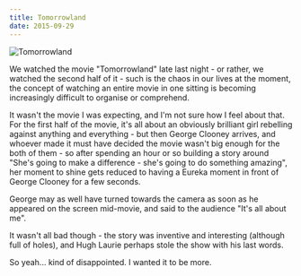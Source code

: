 ```yaml
---
title: Tomorrowland
date: 2015-09-29
---
```


![Tomorrowland](https://source.unsplash.com/gp8BLyaTaA0/1600x900)

We watched the movie "Tomorrowland" late last night - or rather, we watched the second half of it - such is the chaos in our lives at the moment, the concept of watching an entire movie in one sitting is becoming increasingly difficult to organise or comprehend.

It wasn't the movie I was expecting, and I'm not sure how I feel about that. For the first half of the movie, it's all about an obviously brilliant girl rebelling against anything and everything - but then George Clooney arrives, and whoever made it must have decided the movie wasn't big enough for the both of them - so after spending an hour or so building a story around "She's going to make a difference - she's going to do something amazing", her moment to shine gets reduced to having a Eureka moment in front of George Clooney for a few seconds.

George may as well have turned towards the camera as soon as he appeared on the screen mid-movie, and said to the audience "It's all about me".

It wasn't all bad though - the story was inventive and interesting (although full of holes), and Hugh Laurie perhaps stole the show with his last words.

So yeah... kind of disappointed. I wanted it to be more.
